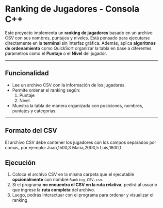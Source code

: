 # Ranking de Jugadores - Consola C++

Este proyecto implementa un **ranking de jugadores** basado en un archivo CSV con sus nombres, puntajes y niveles. Está pensado para ejecutarse directamente en la **terminal** sin interfaz gráfica. Además, aplica **algoritmos de ordenamiento** como QuickSort organizar la tabla en base a diferentes parametros como el **Puntaje** o el **Nivel** del jugador.

---

## Funcionalidad

- Lee un archivo CSV con la información de los jugadores.
- Permite ordenar el ranking según:
  1. Puntaje
  2. Nivel
- Muestra la tabla de manera organizada con posiciones, nombres, puntajes y categorías.

---

## Formato del CSV

El archivo CSV debe contener los jugadores con los campos separados por comas, por ejemplo:
Juan,1500,3
Maria,2000,5
Luis,1800,1

## Ejecución

1. Coloca el archivo CSV en la misma carpeta que el ejecutable **opcionalmente** con nombre `Ranking_CSV.csv`.  
2. Si el programa **no encuentra el CSV en la ruta relativa**, pedirá al usuario que ingrese la **ruta completa** del archivo.
3.  Luego, podrás interactuar con el programa para ordenar y visualizar el ranking.
